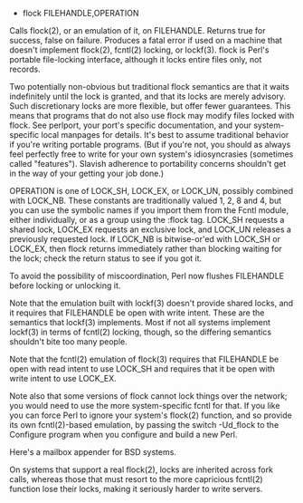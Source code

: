- flock FILEHANDLE,OPERATION

Calls flock(2), or an emulation of it, on FILEHANDLE. Returns true for success, false on failure. Produces a fatal error if used on a machine that doesn't implement flock(2), fcntl(2) locking, or lockf(3). flock is Perl's portable file-locking interface, although it locks entire files only, not records.

Two potentially non-obvious but traditional flock semantics are that it waits indefinitely until the lock is granted, and that its locks are merely advisory. Such discretionary locks are more flexible, but offer fewer guarantees. This means that programs that do not also use flock may modify files locked with flock. See perlport, your port's specific documentation, and your system-specific local manpages for details. It's best to assume traditional behavior if you're writing portable programs. (But if you're not, you should as always feel perfectly free to write for your own system's idiosyncrasies (sometimes called "features"). Slavish adherence to portability concerns shouldn't get in the way of your getting your job done.)

OPERATION is one of LOCK_SH, LOCK_EX, or LOCK_UN, possibly combined with LOCK_NB. These constants are traditionally valued 1, 2, 8 and 4, but you can use the symbolic names if you import them from the Fcntl module, either individually, or as a group using the :flock tag. LOCK_SH requests a shared lock, LOCK_EX requests an exclusive lock, and LOCK_UN releases a previously requested lock. If LOCK_NB is bitwise-or'ed with LOCK_SH or LOCK_EX, then flock returns immediately rather than blocking waiting for the lock; check the return status to see if you got it.

To avoid the possibility of miscoordination, Perl now flushes FILEHANDLE before locking or unlocking it.

Note that the emulation built with lockf(3) doesn't provide shared locks, and it requires that FILEHANDLE be open with write intent. These are the semantics that lockf(3) implements. Most if not all systems implement lockf(3) in terms of fcntl(2) locking, though, so the differing semantics shouldn't bite too many people.

Note that the fcntl(2) emulation of flock(3) requires that FILEHANDLE be open with read intent to use LOCK_SH and requires that it be open with write intent to use LOCK_EX.

Note also that some versions of flock cannot lock things over the network; you would need to use the more system-specific fcntl for that. If you like you can force Perl to ignore your system's flock(2) function, and so provide its own fcntl(2)-based emulation, by passing the switch -Ud_flock to the Configure program when you configure and build a new Perl.

Here's a mailbox appender for BSD systems.

On systems that support a real flock(2), locks are inherited across fork calls, whereas those that must resort to the more capricious fcntl(2) function lose their locks, making it seriously harder to write servers.
